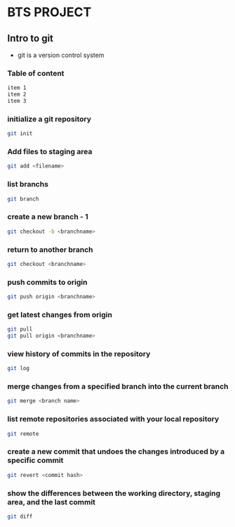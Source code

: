 # BTS PROJECT

## Intro to git
- git is a version control system

### Table of content
```bash
item 1
item 2
item 3
```

### initialize a git repository
```bash
git init 
```

### Add files to staging area
```bash
git add <filename>
```

### list branchs
```bash
git branch
```
### create a new branch - 1
```bash
git checkout -b <branchname>
```
### return to another branch
```bash
git checkout <branchname>
```
### push commits to origin
```bash
git push origin <branchname>
```
### get latest changes from origin
```bash
git pull
git pull origin <branchname>
```
### view history of commits in the repository
```bash
git log
```
### merge changes from a specified branch into the current branch
```bash
git merge <branch name>
```
### list remote repositories associated with your local repository
```bash
git remote
```
### create a new commit that undoes the changes introduced by a specific commit
```bash
git revert <commit hash>
```
### show the differences between the working directory, staging area, and the last commit
```bash
git diff
```
